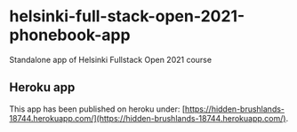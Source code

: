 # helsinki-full-stack-open-2021-phonebook-app

Standalone app of Helsinki Fullstack Open 2021 course

## Heroku app

This app has been published on heroku under:
[https://hidden-brushlands-18744.herokuapp.com/](https://hidden-brushlands-18744.herokuapp.com/).
